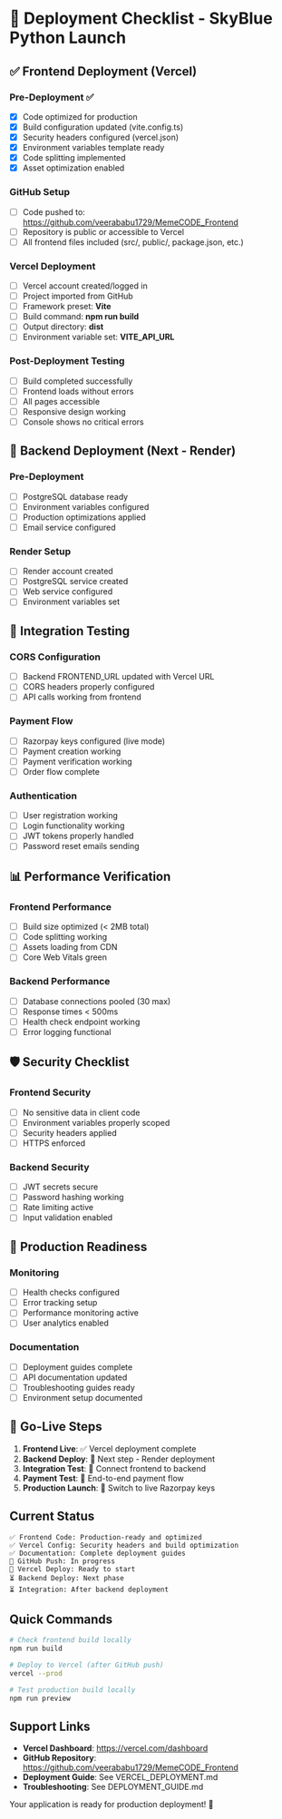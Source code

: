 # 🚀 Deployment Checklist - SkyBlue Python Launch

## ✅ Frontend Deployment (Vercel)

### Pre-Deployment ✅
- [x] Code optimized for production
- [x] Build configuration updated (vite.config.ts)
- [x] Security headers configured (vercel.json)
- [x] Environment variables template ready
- [x] Code splitting implemented
- [x] Asset optimization enabled

### GitHub Setup
- [ ] Code pushed to: https://github.com/veerababu1729/MemeCODE_Frontend
- [ ] Repository is public or accessible to Vercel
- [ ] All frontend files included (src/, public/, package.json, etc.)

### Vercel Deployment
- [ ] Vercel account created/logged in
- [ ] Project imported from GitHub
- [ ] Framework preset: **Vite**
- [ ] Build command: **npm run build**
- [ ] Output directory: **dist**
- [ ] Environment variable set: **VITE_API_URL**

### Post-Deployment Testing
- [ ] Build completed successfully
- [ ] Frontend loads without errors
- [ ] All pages accessible
- [ ] Responsive design working
- [ ] Console shows no critical errors

## 🔄 Backend Deployment (Next - Render)

### Pre-Deployment
- [ ] PostgreSQL database ready
- [ ] Environment variables configured
- [ ] Production optimizations applied
- [ ] Email service configured

### Render Setup
- [ ] Render account created
- [ ] PostgreSQL service created
- [ ] Web service configured
- [ ] Environment variables set

## 🔗 Integration Testing

### CORS Configuration
- [ ] Backend FRONTEND_URL updated with Vercel URL
- [ ] CORS headers properly configured
- [ ] API calls working from frontend

### Payment Flow
- [ ] Razorpay keys configured (live mode)
- [ ] Payment creation working
- [ ] Payment verification working
- [ ] Order flow complete

### Authentication
- [ ] User registration working
- [ ] Login functionality working
- [ ] JWT tokens properly handled
- [ ] Password reset emails sending

## 📊 Performance Verification

### Frontend Performance
- [ ] Build size optimized (< 2MB total)
- [ ] Code splitting working
- [ ] Assets loading from CDN
- [ ] Core Web Vitals green

### Backend Performance
- [ ] Database connections pooled (30 max)
- [ ] Response times < 500ms
- [ ] Health check endpoint working
- [ ] Error logging functional

## 🛡️ Security Checklist

### Frontend Security
- [ ] No sensitive data in client code
- [ ] Environment variables properly scoped
- [ ] Security headers applied
- [ ] HTTPS enforced

### Backend Security
- [ ] JWT secrets secure
- [ ] Password hashing working
- [ ] Rate limiting active
- [ ] Input validation enabled

## 🎯 Production Readiness

### Monitoring
- [ ] Health checks configured
- [ ] Error tracking setup
- [ ] Performance monitoring active
- [ ] User analytics enabled

### Documentation
- [ ] Deployment guides complete
- [ ] API documentation updated
- [ ] Troubleshooting guides ready
- [ ] Environment setup documented

## 🚀 Go-Live Steps

1. **Frontend Live**: ✅ Vercel deployment complete
2. **Backend Deploy**: 🔄 Next step - Render deployment
3. **Integration Test**: 🔄 Connect frontend to backend
4. **Payment Test**: 🔄 End-to-end payment flow
5. **Production Launch**: 🔄 Switch to live Razorpay keys

## Current Status

```
✅ Frontend Code: Production-ready and optimized
✅ Vercel Config: Security headers and build optimization
✅ Documentation: Complete deployment guides
🔄 GitHub Push: In progress
🔄 Vercel Deploy: Ready to start
⏳ Backend Deploy: Next phase
⏳ Integration: After backend deployment
```

## Quick Commands

```bash
# Check frontend build locally
npm run build

# Deploy to Vercel (after GitHub push)
vercel --prod

# Test production build locally
npm run preview
```

## Support Links

- **Vercel Dashboard**: https://vercel.com/dashboard
- **GitHub Repository**: https://github.com/veerababu1729/MemeCODE_Frontend
- **Deployment Guide**: See VERCEL_DEPLOYMENT.md
- **Troubleshooting**: See DEPLOYMENT_GUIDE.md

Your application is ready for production deployment! 🎉
